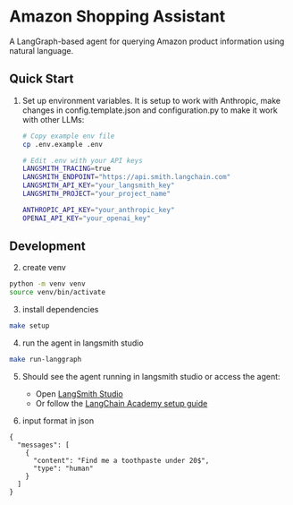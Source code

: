 # Amazon Shopping Assistant

A LangGraph-based agent for querying Amazon product information using natural language.


## Quick Start

1. Set up environment variables. It is setup to work with Anthropic, make changes in config.template.json and configuration.py to make it work with other LLMs:
   ```bash
   # Copy example env file
   cp .env.example .env

   # Edit .env with your API keys
   LANGSMITH_TRACING=true
   LANGSMITH_ENDPOINT="https://api.smith.langchain.com"
   LANGSMITH_API_KEY="your_langsmith_key"
   LANGSMITH_PROJECT="your_project_name"

   ANTHROPIC_API_KEY="your_anthropic_key"
   OPENAI_API_KEY="your_openai_key"

   ```

## Development

2. create venv
```bash
python -m venv venv
source venv/bin/activate
```

3. install dependencies
```bash
make setup
```

4. run the agent in langsmith studio

```bash
make run-langgraph
```

5. Should see the agent running in langsmith studio or access the agent:
   - Open [LangSmith Studio](https://smith.langchain.com/studio/?baseUrl=http://127.0.0.1:8123)
   - Or follow the [LangChain Academy setup guide](https://github.com/langchain-ai/langchain-academy/blob/main/module-6/connecting.ipynb)

6. input format in json
```
{
  "messages": [
    {
      "content": "Find me a toothpaste under 20$",
      "type": "human"
    }
  ]
}
```
